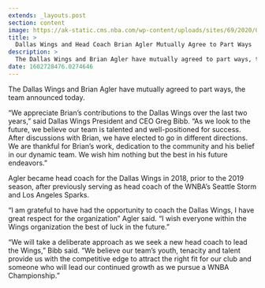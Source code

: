 ```yaml
--- 
extends: _layouts.post 
section: content 
image: https://ak-static.cms.nba.com/wp-content/uploads/sites/69/2020/03/Statement_WEB.jpg 
title: > 
  Dallas Wings and Head Coach Brian Agler Mutually Agree to Part Ways 
description: > 
  The Dallas Wings and Brian Agler have mutually agreed to part ways, the team announced today.“We appreciate Brian’s contributions to the Dallas Wings over the last two years,” said Dallas Wings President and CEO Greg Bibb.We wish him nothing but the best in his future endeavors.”Agler became head coach for the Dallas Wings in 2018, prior to the 2019 season, after previously serving as head coach of the WNBA’s Seattle Storm and Los Angeles Sparks.“I am grateful to have had the opportunity to coach the Dallas Wings, I have great respect for the organization” Agler said.“I wish everyone within the Wings organization the best of luck in the future.”“We will take a deliberate approach as we seek a new head coach to lead the Wings,” Bibb said. 
date: 1602728476.0274646 
--- 
```

The Dallas Wings and Brian Agler have mutually agreed to part ways, the team announced today.

“We appreciate Brian’s contributions to the Dallas Wings over the last two years,” said Dallas Wings President and CEO Greg Bibb. “As we look to the future, we believe our team is talented and well-positioned for success. After discussions with Brian, we have elected to go in different directions. We are thankful for Brian’s work, dedication to the community and his belief in our dynamic team. We wish him nothing but the best in his future endeavors.”

Agler became head coach for the Dallas Wings in 2018, prior to the 2019 season, after previously serving as head coach of the WNBA’s Seattle Storm and Los Angeles Sparks.

“I am grateful to have had the opportunity to coach the Dallas Wings, I have great respect for the organization” Agler said. “I wish everyone within the Wings organization the best of luck in the future.”

“We will take a deliberate approach as we seek a new head coach to lead the Wings,” Bibb said. “We believe our team’s youth, tenacity and talent provide us with the competitive edge to attract the right fit for our club and someone who will lead our continued growth as we pursue a WNBA Championship.”